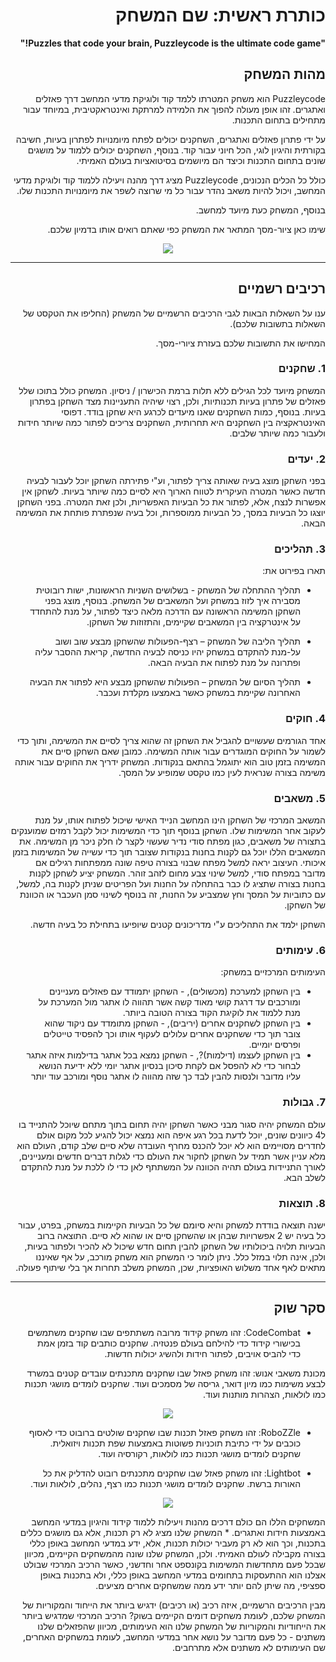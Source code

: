 <div dir='rtl' lang='he'>

# כותרת ראשית: שם המשחק

**"Puzzles that code your brain, Puzzleycode is the ultimate code game!"**

## מהות המשחק

 Puzzleycode הוא משחק המטרתו ללמד קוד ולוגיקת מדעי המחשב דרך פאזלים ואתגרים. זהו אופן מעולה להפוך את הלמידה למרתקת ואינטראקטיבית, במיוחד עבור מתחילים בתחום התכנות.

על ידי פתרון פאזלים ואתגרים, השחקנים יכולים לפתח מיומנויות לפתרון בעיות, חשיבה בקורתית והיגיון לוגי, הכל חיוני עבור קוד. בנוסף, השחקנים יכולים ללמוד על מושגים שונים בתחום התכנות וכיצד הם מיושמים בסיטואציות בעולם האמיתי.

כולל כל הכלים הנכונים, Puzzleycode מציג דרך מהנה ויעילה ללמוד קוד ולוגיקת מדעי המחשב, ויכול להיות משאב נהדר עבור כל מי שרוצה לשפר את מיומנויות התכנות שלו.

בנוסף, המשחק כעת מיועד למחשב.
 
שימו כאן ציור-מסך המתאר את המשחק כפי שאתם רואים אותו בדמיון שלכם.
<p align="center">
  <img align="center" src="https://user-images.githubusercontent.com/74311807/226770968-3636a757-a4c0-4358-a8e2-e17459dc2904.png"/>
</p>
 
---
## רכיבים רשמיים

ענו על השאלות הבאות לגבי הרכיבים הרשמיים של המשחק
(החליפו את הטקסט של השאלות בתשובות שלכם).

המחישו את התשובות שלכם בעזרת ציורי-מסך.

### 1. שחקנים
המשחק מיועד לכל הגילים ללא תלות ברמת הכישרון / ניסיון. המשחק כולל בתוכו שלל פאזלים של פתרון בעיות תכנותיות, ולכן, רצוי שיהיה התעניינות מצד השחקן בפתרון בעיות. בנוסף, כמות השחקנים שאנו מיעדים לכרגע היא שחקן בודד. דפוסי האינטראקציה בין השחקנים היא תחרותית, השחקנים צריכים לפתור כמה שיותר חידות ולעבור כמה שיותר שלבים.

### 2. יעדים
בפני השחקן מוצג בעיה שאותה צריך לפתור, וע"י פתירתה השחקן יוכל לעבור לבעיה חדשה כאשר המטרה העיקרית לטווח הארוך היא לסיים כמה שיותר בעיות. לשחקן אין אפשרות לנצח, אלא, לפתור את כל הבעיות האפשריות, ולכן זאת המטרה. בפני השחקן יוצגו כל הבעיות במסך, כל הבעיות ממוספרות, וכל בעיה שנפתרת פותחת את המשימה הבאה.
 
### 3. תהליכים

תארו בפירוט את:

* תהליך ההתחלה של המשחק - בשלושים השניות הראשונות, ישות רובוטית מסבירה איך לזוז במשחק ועל המשאבים של המשחק. בנוסף, מוצג בפני השחקן המשימה הראשונה עם הדרכה מלאה כיצד לפתור, על מנת להתחדד על אינטרקציה בין המשאבים שקיימים, והתזוזות של השחקן.
 
*	תהליך הליבה של המשחק – רצף-הפעולות שהשחקן מבצע שוב ושוב על-מנת להתקדם במשחק יהיו כניסה לבעיה החדשה, קריאת ההסבר עליה ופתרונה על מנת לפתוח את הבעיה הבאה.

*	תהליך הסיום של המשחק – הפעולות שהשחקן מבצע היא לפתור את הבעיה האחרונה שקיימת במשחק כאשר באמצעו מקלדת ועכבר.

### 4. חוקים
אחד הגורמים שעשויים להגביל את השחקן זה שהוא צריך לסיים את המשימה, ותוך כדי לשמור על החוקים המוגדרים עבור אותה המשימה. כמובן שאם השחקן סיים את המשימה בזמן טוב הוא יתוגמל בהתאם בנקודות. המשחק ידריך את החוקים עבור אותה משימה בצורה שנראית לעין כמו טקסט שמופיע על המסך.


### 5. משאבים
המשאב המרכזי של השחקן הינו המחשב הנייד האישי שיכול לפתוח אותו, על מנת לעקוב אחר המשימות שלו. השחקן בנוסף תוך כדי המשימות יכול לקבל רמזים שמוענקים בתצורה של משאבים, כגון מפתח סודי נדיר שעשוי לקצר לו חלק ניכר מן המשימה. את המשאבים הללו יוכל גם לקנות בחנות בנקודות שצובר תוך כדי עשייה של המשימות בזמן איכותי. העיצוב יראה למשל מפתח שבנוי בצורה טיפה שונה ממפתחות רגילים אם מדובר במפתח סודי, למשל שינוי צבע מחום לזהב זוהר. המשחק יציע לשחקן לקנות בחנות בצורה שתציג לו כבר בהתחלה על החנות ועל הפריטים שניתן לקנות בה, למשל, עם כתוביות על המסך וחץ שמצביע על החנות, זה בנוסף לשינוי סמן העכבר או הכוונת של השחקן.

השחקן ילמד את התהליכים ע"י מדריכונים קטנים שיופיעו בתחילת כל בעיה חדשה. 

### 6. עימותים

העימותים המרכזיים במשחק:
* בין השחקן למערכת (מכשולים), - השחקן יתמודד עם פאזלים מעניינים ומורכבים עד דרגת קושי מאוד קשה אשר תהווה לו אתגר מול המערכת על מנת ללמוד את לוקיגת הקוד בצורה הטובה ביותר.
* בין השחקן לשחקנים אחרים (יריבים), - השחקן מתומדד עם ניקוד שהוא צובר תוך כדי ששחקנים אחרים עלולים לעקוף אותו וכך להפסיד טייטלים ופרסים יומיים.
* בין השחקן לעצמו (דילמות)?, - השחקן נמצא בכל אתגר בדילמות איזה אתגר לבחור כדי לא להפסל אם לקחת סיכון בנסיון אתגר יומי ללא ידיעת הנושא עליו מדובר ולנסות להבין לבד כך שזה מהווה לו אתגר נוסף ומורכב עוד יותר

### 7. גבולות

עולם המשחק יהיה סגור מבני כאשר השחקן יהיה תחום בתוך מתחם שיוכל להתנייד בו ל4 כיוונים שונים, יוכל לדעת בכל רגע איפה הוא נמצא
יכול להגיע לכל מקום אולם לחדרים מסויימים הוא לא יוכל להכנס מחרף העובדה שלא סיים שלב קודם, העולם הוא מלא עניין אשר תמיד על השחקן לחקור את העולם
כדי לגלות דברים חדשים ומעניינים, לאורך התניידות בעולם תהיה הכוונה על המשתתף לאן כדי לו ללכת על מנת להתקדם לשלב הבא.

### 8. תוצאות

ישנה תוצאה בודדת למשחק והיא סיומם של כל הבעיות הקיימות במשחק, בפרט, עבור כל בעיה יש 2 אפשרויות שבהן או שהשחקן סיים או שהוא לא סיים. התוצאה ברוב הבעיות תלויה ביכולותיו של השחקן להבין תחום חדש שיכול לא להכיר ולפתור בעיות, ולכן, אינה תלוי במזל כלל. ניתן לומר כי המשחק הוא משחק מורכב, על אף שאיננו מתאים לאף אחד משלוש האופציות, שכן, המשחק משלב תחרות אך בלי שיתוף פעולה. 

 ---

## סקר שוק

- CodeCombat: זהו משחק קידוד מרובה משתתפים שבו שחקנים משתמשים בכישורי קידוד כדי להילחם בעולם פנטזיה. שחקנים כותבים קוד בזמן אמת כדי להביס אויבים, לפתור חידות ולהשיג יכולות חדשות.

מכונת משאבי אנוש: זהו משחק פאזל שבו שחקנים מתכנתים עובדים קטנים במשרד לבצע משימות כמו מיון דואר, גריסה של מסמכים ועוד. שחקנים לומדים מושגי תכנות כמו לולאות, הצהרות מותנות ועוד.
<p align="center">
  <img align="center" src="https://user-images.githubusercontent.com/74311807/226772074-fafbaaa2-7e26-4057-bd94-995953f89535.png"/>
</p>

- RoboZZle: זהו משחק פאזל תכנות שבו שחקנים שולטים ברובוט כדי לאסוף כוכבים על ידי כתיבת תוכניות פשוטות באמצעות שפת תכנות ויזואלית. שחקנים לומדים מושגי תכנות כמו לולאות, רקורסיה ועוד.

- Lightbot: זהו משחק פאזל שבו שחקנים מתכנתים רובוט להדליק את כל האורות ברשת. שחקנים לומדים מושגי תכנות כמו רצף, נהלים, לולאות ועוד.
 <p align="center">
  <img align="center" src="https://user-images.githubusercontent.com/74311807/226772242-a277a45e-aff8-41ea-99c5-78c1d48aa319.png"/>
</p>

המשחקים הללו הם כולם דרכים מהנות ויעילות ללמוד קידוד והיגיון במדעי המחשב באמצעות חידות ואתגרים.
* 
 המשחק שלנו מציג לא רק תכנות, אלא גם מושגים כללים בתכנות, וכך הוא לא רק מעביר יכולות תכנות, אלא, ידע במדעי המחשב באופן כללי בצורה מקבילה לעולם האמיתי. ולכן, המשחק שלנו שונה מהמשחקים הקיימים, מכיוון שבכל פעם מתחדשות המשימות בקונספט אחר וחדשני, כאשר הרכיב המרכזי שבולט אצלנו הוא ההתעסקות בתחומים במדעי המחשב באופן כללי, ולא בתכנות באופן ספציפי, מה שיתן להם יותר ידע ממה שמשחקים אחרים מציעים. 

מבין הרכיבים הרשמיים, 
איזה רכיב (או רכיבים) ידגיש ביותר את הייחוד והמקוריות של המשחק שלכם, לעומת משחקים דומים הקיימים בשוק?
הרכיב המרכזי שמדגיש ביותר את הייחודיות והמקוריות של המשחק שלנו הוא העימותים, מכיוון שהפזאלים שלנו משתנים - כל פעם מדובר על נושא אחר במדעי המחשב, לעומת במשחקים האחרים, שם העימותים לא משתנים אלא מתרחבים. 

</div>
